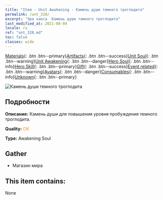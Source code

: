 ```yaml
---
title: "Item - Unit Awakening - Камень души темного троглодита"
permalink: /unt_328/
excerpt: "Эра хаоса  Камень души темного троглодита"
last_modified_at: 2021-08-04
locale: ru
ref: "unt_328.md"
toc: false
classes: wide
---
```

 [Materials](/ItemsRU/){: .btn .btn--primary}[Artifacts](/ItemsRU/Artifacts/){: .btn .btn--success}[Unit Soul](/ItemsRU/UnitSoul/){: .btn .btn--warning}[Unit Awakening](/ItemsRU/UnitAwakening/){: .btn .btn--danger}[Hero Soul](/ItemsRU/HeroSoul/){: .btn .btn--info}[Hero Skill](/ItemsRU/HeroSkill/){: .btn .btn--primary}[Gift](/ItemsRU/Gift/){: .btn .btn--success}[Event related](/ItemsRU/Events/){: .btn .btn--warning}[Avatars](/ItemsRU/Avatars/){: .btn .btn--danger}[Consumables](/ItemsRU/Consumables/){: .btn .btn--info}[Unknown](/ItemsRU/Unknown/){: .btn .btn--primary}

 ![Камень души темного троглодита](/images/u/tia_dongxueren.jpg)

## Подробности
 **Описание:** Камень души для повышения уровня пробуждения темного троглодита.

 **Quality:** <span style="color: #FF8C00">OK</span>

 **Type:** Awakening Soul

## Gather

*    Магазин мира 

## This item contains:

  None

